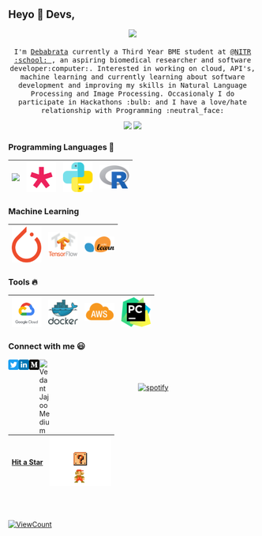 ## Heyo :wave: Devs, 

<p align="center">
  <img src="https://raw.githubusercontent.com/coderjojo/coderjojo/master/img/github.gif" width=100>
  <br><br>
  <samp>
    I'm <a href="https://www.linkedin.com/in/debanitr/">Debabrata</a> currently a Third Year BME student at <a href="https://www.nitrkl.ac.in/">@NITR :school: </a>, an aspiring biomedical researcher and software developer:computer:. Interested in working on cloud, API's, machine learning and currently learning about software development and improving my skills in Natural Language Processing and Image Processing. Occasionaly I do participate in Hackathons :bulb: and I have a love/hate relationship with Programming :neutral_face:
  </samp>
</p>

<p align = "center">
  <img src = "https://github-readme-stats.vercel.app/api?username=Debanitrkl&show_icons=true&theme=radical&layout=compact">
  <img src = "https://github-readme-stats.vercel.app/api/top-langs/?username=Debanitrkl&hide=css,html&theme=tokyonight&layout=compact">
</p>


### Programming Languages  :rocket:
|<img src="https://raw.githubusercontent.com/coderjojo/coderjojo/master/img/cpp.png" width=60> | <img src="https://github.com/Debanitrkl/Debanitrkl/blob/master/imggit/p5.png" width=60> | <img src="https://github.com/Debanitrkl/Debanitrkl/blob/master/imggit/python.svg" width=60> | <img src ="https://github.com/Debanitrkl/Debanitrkl/blob/master/imggit/R_logo.svg" width =60>
|:---:|:---:|:---:|:---:|


### Machine Learning  
|<img src="https://github.com/Debanitrkl/Debanitrkl/blob/master/imggit/PyTorch_logo_icon.svg" width=60> | <img src="https://github.com/Debanitrkl/Debanitrkl/blob/master/imggit/TensorFlowLogo.svg" width=60> | <img src="https://github.com/Debanitrkl/Debanitrkl/blob/master/imggit/Scikit_learn_logo_small.svg" width=60> | 
|:---:|:---:|:---:|


### Tools :fire:
|<img src="https://github.com/Debanitrkl/Debanitrkl/blob/master/imggit/gcp.png" width=60> | <img src="https://github.com/Debanitrkl/Debanitrkl/blob/master/imggit/dockernew.svg" width=60> | <img src="https://github.com/Debanitrkl/Debanitrkl/blob/master/imggit/aws.png" width=60> | <img src="https://github.com/Debanitrkl/Debanitrkl/blob/master/imggit/PyCharm_Logo.svg" width=60> |
|:---:|:---:|:---:|:---:|

### Connect with me :smiley:
<a href="https://twitter.com/debaelopedev">
  <img align="left" alt="Vedant Jajoo Twitter" width="21px" src="https://raw.githubusercontent.com/edent/SuperTinyIcons/099dc12b59179d07d534069bc8551718f786d91a/images/svg/twitter.svg" />
</a>

<a href="https://www.linkedin.com/in/debanitr/">
  <img align="left" alt="Vedant Jajoo Linkdin" width="21px" src="https://raw.githubusercontent.com/edent/SuperTinyIcons/099dc12b59179d07d534069bc8551718f786d91a/images/svg/linkedin.svg" />
</a>
<a href="https://medium.com/@deba.chandan1234">
  <img align="left" alt="Vedant Jajoo Medium" width="21px" src="https://raw.githubusercontent.com/edent/SuperTinyIcons/099dc12b59179d07d534069bc8551718f786d91a/images/svg/medium.svg" />
</a>
<a href="https://www.quora.com/profile/Debabrata-Panigrahi-1">
  <img align="left" alt="Vedant Jajoo Medium" width="21px" src="https://raw.githubusercontent.com/FortAwesome/Font-Awesome/1147d199a35293b391152ee85e2d30988439157f/svgs/brands/quora.svg" />
</a><br/><br/>
<p align="center">
<a target="_blank" href="https://github.com/kittinan/spotify-github-profile"><img alt="spotify" width = "235px"
src="https://spotify-github-profile.vercel.app/api/view?uid=316zg2ewxzwg6ot5qad7cuwq7i6i&cover_image=false" />

|<a href="https://github.com/Debanitrkl/Debanitrkl"> Hit a Star </a>|<img height="100" src="https://github.com/harshalrj25/MasterAssetsRepo/blob/master/mario.gif"></a></div>|
| ------------- | ------------- |                  


                         
</p>
<br/><br/>



<!--  ![visitors](https://visitor-badge.glitch.me/badge?page_id=Debanitrkl/Debanitrkl) -->

![ViewCount](https://views.whatilearened.today/views/github/Debanitrkl/views.svg)

